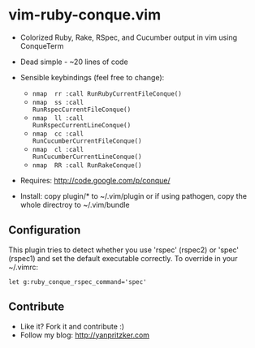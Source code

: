vim-ruby-conque.vim
============

 * Colorized Ruby, Rake, RSpec, and Cucumber output in vim using ConqueTerm
 * Dead simple -  ~20 lines of code
 * Sensible keybindings (feel free to change):
    * <code>nmap <silent> <Leader>rr :call RunRubyCurrentFileConque()<CR> </code>
    * <code>nmap <silent> <Leader>ss :call RunRspecCurrentFileConque()<CR></code>
    * <code>nmap <silent> <Leader>ll :call RunRspecCurrentLineConque()<CR></code>
    * <code>nmap <silent> <Leader>cc :call RunCucumberCurrentFileConque()<CR></code>
    * <code>nmap <silent> <Leader>cl :call RunCucumberCurrentLineConque()<CR></code>
    * <code>nmap <silent> <Leader>RR :call RunRakeConque()<CR></code>

 * Requires: http://code.google.com/p/conque/

 * Install: copy plugin/* to ~/.vim/plugin or if using pathogen, 
   copy the whole directroy to ~/.vim/bundle

Configuration
--------------

This plugin tries to detect whether you use 'rspec' (rspec2) or 
'spec' (rspec1) and set the default executable correctly. To override in your ~/.vimrc:

    let g:ruby_conque_rspec_command='spec'

Contribute
--------------
 * Like it? Fork it and contribute :)
 * Follow my blog: http://yanpritzker.com
